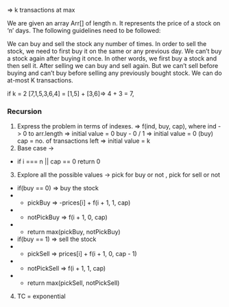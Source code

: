 => k transactions at max

We are given an array Arr[] of length n. It represents the price of a stock on ‘n’ days. The following guidelines need to be followed:

We can buy and sell the stock any number of times.
In order to sell the stock, we need to first buy it on the same or any previous day.
We can’t buy a stock again after buying it once. In other words, we first buy a stock and then sell it. After selling we can buy and sell again. But we can’t sell before buying and can’t buy before selling any previously bought stock.
We can do at-most K transactions.

if k = 2
[7,1,5,3,6,4] = [1,5] + [3,6]=> 4 + 3 = 7, 

### Recursion
1.  Express the problem in terms of indexes. => f(ind, buy, cap), 
    where ind -> 0 to arr.length => initial value = 0
    buy - 0 / 1 => initial value = 0 (buy)
    cap = no. of transactions left => initial value = k
2. Base case -> 
* if i === n || cap == 0 return 0
3. Explore all the possible values -> pick for buy or not , pick for sell or not
* if(buy == 0) => buy the stock 
* * pickBuy => -prices[i] + f(i + 1, 1, cap)
* * notPickBuy => f(i + 1, 0, cap)
* * return max(pickBuy, notPickBuy)
* if(buy == 1) => sell the stock
* * pickSell => prices[i] + f(i + 1, 0, cap - 1)
* * notPickSell => f(i + 1, 1, cap)
* * return max(pickSell, notPickSell)

4. TC = exponential



